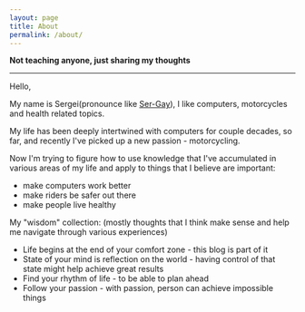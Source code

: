 ```yaml
---
layout: page
title: About
permalink: /about/
---
```


**Not teaching anyone, just sharing my thoughts**

---

Hello,

My name is Sergei(pronounce like [Ser-Gay](https://www.quora.com/How-do-Russians-pronounce-the-name-spelt-Sergei)), I like computers, motorcycles and health related topics.

My life has been deeply intertwined with computers for couple decades, so far, and recently I've picked up a new passion - motorcycling. 

Now I'm trying to figure how to use knowledge that I've accumulated in various areas of my life and apply to things that I believe are important:
 * make computers work better
 * make riders be safer out there
 * make people live healthy
 
 
My "wisdom" collection: (mostly thoughts that I think make sense and help me navigate through various experiences)
 * Life begins at the end of your comfort zone - this blog is part of it
 * State of your mind is reflection on the world - having control of that state might help achieve great results
 * Find your rhythm of life - to be able to plan ahead
 * Follow your passion - with passion, person can achieve impossible things

